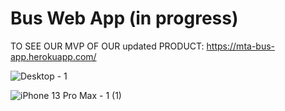 # Bus Web App (in progress)

TO SEE OUR MVP OF OUR updated PRODUCT:
https://mta-bus-app.herokuapp.com/





![Desktop - 1](https://user-images.githubusercontent.com/20734465/185812330-ebaa2484-2080-4d92-93d7-7b7843225bb0.png)


![iPhone 13 Pro Max - 1 (1)](https://user-images.githubusercontent.com/20734465/186014159-bc56ef57-10af-474d-8538-bcf8781cf314.png)
